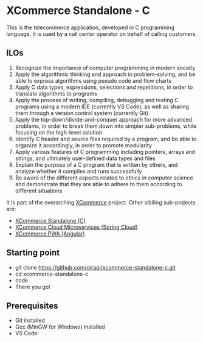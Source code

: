 # XCommerce Standalone - C
This is the telecommerce application, developed in C programming language. It is used by a call center operator on behalf of calling customers.

## ILOs
1. Recognize the importance of computer programming in modern society
2. Apply the algorithmic thinking and approach in problem-solving, and be able to express algorithms using pseudo code and flow charts
3. Apply C data types, expressions, selections and repetitions, in order to translate algorithms to programs
4. Apply the process of writing, compiling, debugging and testing C programs using a modern IDE (currently VS Code), as well as sharing them through a version control system (currently Git)
5. Apply the top-down/divide-and-conquer approach for more advanced problems, in order to break them down into simpler sub-problems, while focusing on the high-level solution
6. Identify C header and source files required by a program, and be able to organize it accordingly, in order to promote modularity
7. Apply various features of C programming including pointers, arrays and strings, and ultimately user-defined data types and files
8. Explain the purpose of a C program that is written by others, and analyze whether it compiles and runs successfully
9. Be aware of the different aspects related to ethics in computer science and demonstrate that they are able to adhere to them according to different situations

It is part of the overarching [XCommerce](https://github.com/oiraqi/xcommerce) project. Other sibiling sub-projects are:
- [XCommerce Standalone (C)](https://github.com/oiraqi/xcommerce-standalone-c)
- [XCommerce Cloud Microservices (Spring Cloud)](https://github.com/oiraqi/xcommerce-microservices)
- [XCommerce PWA (Angular)](https://github.com/oiraqi/xcommerce-client-angular)

## Starting point
- git clone https://github.com/oiraqi/xcommerce-standalone-c.git
- cd xcommerce-standalone-c
- code .
- There you go!

## Prerequisites
- Git installed
- Gcc (MinGW for Windows) installed
- VS Code
